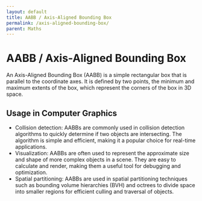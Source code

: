 ```yaml
---
layout: default
title: AABB / Axis-Aligned Bounding Box
permalink: /axis-aligned-bounding-box/
parent: Maths
---
```


# AABB / Axis-Aligned Bounding Box

An Axis-Aligned Bounding Box (AABB) is a simple rectangular box that is parallel to the coordinate axes. It is defined by two points, the minimum and maximum extents of the box, which represent the corners of the box in 3D space.

## Usage in Computer Graphics

- Collision detection: AABBs are commonly used in collision detection algorithms to quickly determine if two objects are intersecting. The algorithm is simple and efficient, making it a popular choice for real-time applications.
- Visualization: AABBs are often used to represent the approximate size and shape of more complex objects in a scene. They are easy to calculate and render, making them a useful tool for debugging and optimization.
- Spatial partitioning: AABBs are used in spatial partitioning techniques such as bounding volume hierarchies (BVH) and octrees to divide space into smaller regions for efficient culling and traversal of objects.